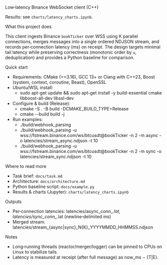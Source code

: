 Low‑latency Binance WebSocket client (C++)

Results: see `charts/latency_charts.ipynb`.

What this project does

This client ingests Binance `bookTicker` over WSS using K parallel connections, merges messages into a single ordered NDJSON stream, and records per‑connection latency (ms) on receipt. The design targets minimal tail latency while preserving correctness (monotonic order by `u`, deduplication) and provides a Python baseline for comparison.

Quick start

- Requirements: CMake (>=3.16), GCC 13+ or Clang with C++23, Boost (system, context, coroutine, Beast), OpenSSL
- Ubuntu/WSL install:
  - sudo apt-get update && sudo apt-get install -y build-essential cmake libboost-all-dev libssl-dev
- Configure & build (Release):
  - cmake -S . -B build -DCMAKE_BUILD_TYPE=Release
  - cmake --build build -j
- Run examples:
  - ./build/webhook_parsing
  - ./build/webhook_parsing -u wss://fstream.binance.com/ws/btcusdt@bookTicker -n 2 -m async -o latencies/stream_async.ndjson -t 10
  - ./build/webhook_parsing -u wss://fstream.binance.com/ws/btcusdt@bookTicker -n 2 -m sync  -o latencies/stream_sync.ndjson  -t 10

Where to read more

- Task brief: ` docs/task.md `
- Architecture: ` docs/architecture.md `
- Python baseline script: ` docs/example.py `
- Results & charts (Jupyter): ` charts/latency_charts.ipynb `

Outputs

- Per‑connection latencies: latencies/async_conn_*.lat, latencies/sync_conn_*.lat (newline‑delimited ms)
- Merged stream: latencies/stream_{async|sync}_N{K}_YYYYMMDD_HHMMSS.ndjson

Notes

- Long‑running threads (reactor/merger/logger) can be pinned to CPUs on Linux to stabilize tails.
- Latency is measured at receipt (after full message) as now_ms − {T|E}.
